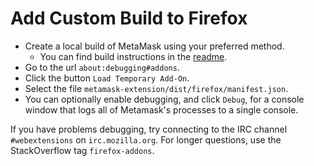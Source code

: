 # Add Custom Build to Firefox

* Create a local build of MetaMask using your preferred method.
  * You can find build instructions in the [readme](https://github.com/MetaMask/metamask-extension#readme).
* Go to the url `about:debugging#addons`.
* Click the button `Load Temporary Add-On`.
* Select the file `metamask-extension/dist/firefox/manifest.json`.
* You can optionally enable debugging, and click `Debug`, for a console window that logs all of Metamask's processes to a single console.

If you have problems debugging, try connecting to the IRC channel `#webextensions` on `irc.mozilla.org`.
For longer questions, use the StackOverflow tag `firefox-addons`.


